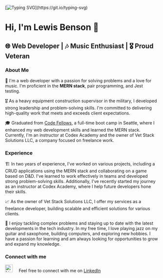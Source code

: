 [![Typing SVG](https://readme-typing-svg.demolab.com/?lines=Hello,+I+am+Lewis+Benson;Full+Stack+Web+Developer;Check+out+my+work!;Connect+with+me+on+LinkedIn;)](https://git.io/typing-svg)

# Hi, I'm Lewis Benson 👋

## 🌐 Web Developer | 🎶 Music Enthusiast | 🎖️ Proud Veteran

### About Me

🚀 I'm a web developer with a passion for solving problems and a love for music. I'm proficient in the **MERN stack**, pair programming, and Jest testing.

🎖️ As a heavy equipment construction supervisor in the military, I developed strong leadership and problem-solving skills. I'm committed to delivering high-quality work that meets and exceeds client expectations.

🎓 Graduated from [Code Fellows](https://www.codefellows.org/), a full-time boot camp in Seattle, where I enhanced my web development skills and learned the MERN stack. Currently, I'm an instructor at Codex Academy and the owner of Vet Stack Solutions LLC, a company focused on freelance work.

### Experience

🏗️ In two years of experience, I've worked on various projects, including a CRUD applications using the MERN stack and collaborating on a game based on D&D. I've learned to work effectively in teams and developed strong problem-solving skills. Additionally, I've recently started my journey as an instructor at Codex Academy, where I help future developers hone their skills.

📈 As the owner of Vet Stack Solutions LLC, I offer my services as a freelance developer, building scalable and efficient solutions for various clients.

🔬 I enjoy tackling complex problems and staying up to date with the latest developments in the tech industry. In my free time, I love playing jazz on my guitar and saxophone, building computers, and exploring new hobbies. I have a passion for learning and am always looking for opportunities to grow and expand my knowledge.

### Connect with me

[<img src="https://user-images.githubusercontent.com/105423307/210189283-6c29733b-dfe3-4cc2-bcd3-1861eaae7c79.png" height="25" width="25" alt="LinkedIn logo">](https://www.linkedin.com/in/tm-lewis-benson/) &nbsp; &nbsp; Feel free to connect with me on [LinkedIn](https://www.linkedin.com/in/tm-lewis-benson/)
